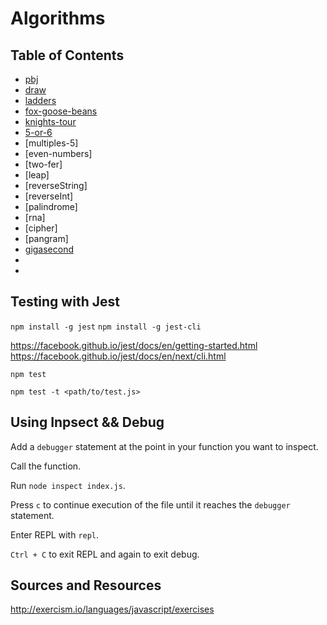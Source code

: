 # Algorithms

## Table of Contents

* [pbj](/01-pbj)
* [draw](/02-draw)
* [ladders](/03-ladders)
* [fox-goose-beans](/04-fox-goose-beans)
* [knights-tour](/05-knights-tour)
* [5-or-6](/)
* [multiples-5]
* [even-numbers]
* [two-fer]
* [leap]
* [reverseString]
* [reverseInt]
* [palindrome]
* [rna]
* [cipher]
* [pangram]
* [gigasecond](/gigasecond)
*
*

## Testing with Jest

`npm install -g jest`
`npm install -g jest-cli`

https://facebook.github.io/jest/docs/en/getting-started.html
https://facebook.github.io/jest/docs/en/next/cli.html

`npm test`

`npm test -t <path/to/test.js>`

## Using Inpsect && Debug

Add a `debugger` statement at the point in your function you want to inspect.

Call the function.

Run `node inspect index.js`.

Press `c` to continue execution of the file until it reaches the `debugger` statement.

Enter REPL with `repl`.

`Ctrl + C` to exit REPL and again to exit debug.

## Sources and Resources

http://exercism.io/languages/javascript/exercises
